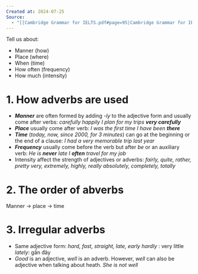 ```yaml
---
Created at: 2024-07-25
Source:
  - "[[Cambridge Grammar for IELTS.pdf#page=95|Cambridge Grammar for IELTS, p.95]]"
---
```

Tell us about:
- Manner (how)
- Place (where)
- When (time)
- How often (frequency)
- How much (intensity)
# 1. How adverbs are used
- ***Manner*** are often formed by adding *-ly* to the adjective form and usually come after verbs:
		*carefully*
		*happily*
		*I plan for my trips **very carefully***
- ***Place*** usually come after verb:
		*I was the first time I have been **there***
- ***Time*** (*today, now, since 2000, for 3 minutes*) can go at the beginning or the end of a clause:
		*I had a very memorable trip last year*
- ***Frequency*** usually come before the verb but after *be* or an auxiliary verb:
		*He is **never** late*
		*I **often** travel for my job*
- Intensity affect the strength of adjectives or adverbs:
		*fairly, quite, rather, pretty*
		*very, extremely, highly, really*
		*absolutely, completely, totally*
# 2. The order of abverbs
   Manner -> place -> time
# 3. Irregular adverbs
- Same adjective form: *hard, fast, straight, late, early*
	*hardly* : very little
	*lately*: gần đây
- *Good* is an adjective, *well* is an adverb. However, *well* can also be adjective when talking about heath.
	*She is not well*